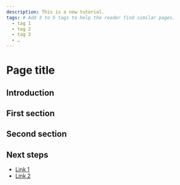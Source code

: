 ```yaml
---
description: This is a new tutorial.
tags: # Add 3 to 5 tags to help the reader find similar pages.
  - tag 1
  - tag 2
  - tag 3
  - …
---
```


# Page title

## Introduction
<!-- What does this tutorial teach the reader? What does the reader need for
this tutorial? -->

## First section
<!-- E.g., "Create and activate a conda virtual environment." -->

## Second section
<!-- E.g., "Clone the project's GitHub repository." Continue adding sections as
needed. For use of headings, see:
https://learn.microsoft.com/en-us/style-guide/scannable-content/headings -->

## Next steps
<!-- Link to 2 to 4 pages that relate to the tutorial. Preferably, link to
Lambda pages. But, it's acceptable to link to external _authoritative_ pages,
e.g., official docs. Make sure to indicate external links. -->

- [Link 1](#)
- [Link 2](#)
